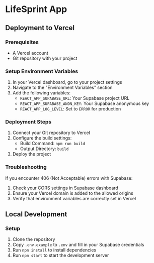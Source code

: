# LifeSprint App

## Deployment to Vercel

### Prerequisites
- A Vercel account
- Git repository with your project

### Setup Environment Variables
1. In your Vercel dashboard, go to your project settings
2. Navigate to the "Environment Variables" section
3. Add the following variables:
   - `REACT_APP_SUPABASE_URL`: Your Supabase project URL
   - `REACT_APP_SUPABASE_ANON_KEY`: Your Supabase anonymous key
   - `REACT_APP_LOG_LEVEL`: Set to `ERROR` for production

### Deployment Steps
1. Connect your Git repository to Vercel
2. Configure the build settings:
   - Build Command: `npm run build`
   - Output Directory: `build`
3. Deploy the project

### Troubleshooting
If you encounter 406 (Not Acceptable) errors with Supabase:
1. Check your CORS settings in Supabase dashboard
2. Ensure your Vercel domain is added to the allowed origins
3. Verify that environment variables are correctly set in Vercel

## Local Development

### Setup
1. Clone the repository
2. Copy `.env.example` to `.env` and fill in your Supabase credentials
3. Run `npm install` to install dependencies
4. Run `npm start` to start the development server
